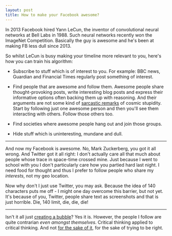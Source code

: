 ```yaml
---
layout: post
title: How to make your Facebook awesome?
---
```


In 2013 Facebook hired Yann LeCun, the inventor of convolutional neural
networks at Bell Labs in 1988. Such neural networks recently won the ImageNet
Competition. Basically the guy is awesome and he's been at making FB less dull
since 2013.

So whilst LeCun is busy making your timeline more relevant to you, here's how
you can train his algorithm:

* Subscribe to stuff which is of interest to you. For example: BBC news,
Guardian and Financial Times regularly post something of interest.

* Find people that are awesome and follow them. Awesome people share
thought-provoking posts, write interesting blog posts and express their
informative options often backing them up with reasoning. And their arguments
are not some kind of [sarcastic remarks][sarcasm] of cosmic stupidity. Start by
following just one awesome person and then you'll see them interacting with
others. Follow those others too.

* Find societies where awesome people hang out and join those groups.

* Hide stuff which is uninteresting, mundane and dull.

------------

And now my Facebook is awesome. No, Mark Zuckerberg, you got it all wrong. And
Twitter got it all right: I don't actually care all that much about people
whose trace in space-time crossed mine. Just because I went to school with you
I don't particularly care how you partied hard last night. I need food for
thought and thus I prefer to follow people who share my *interests*, not my
geo location.

Now why don't I just use Twitter, you may ask. Because the idea of 140
characters puts me off - I might one day overcome this barrier, but not yet.
It's because of you, Twitter, people share text as screenshots and that is
just horrible. Die, 140 limit, die, die, die!


--------

Isn't it all just [creating a bubble][bubble]? Yes it is. However, the people
I follow are quite contrarian *even amongst themselves*. Critical thinking
applied to critical thinking. And not [for the sake of it][sake], for the sake
of trying to be right.

[bubble]: http://econlog.econlib.org/archives/2013/04/make_your_own_b.html
[sake]: http://lesswrong.com/lw/2pv/intellectual_hipsters_and_metacontrarianism/
[sarcasm]: http://mindsarentmagic.org/2014/09/13/never-be-sarcastic/
